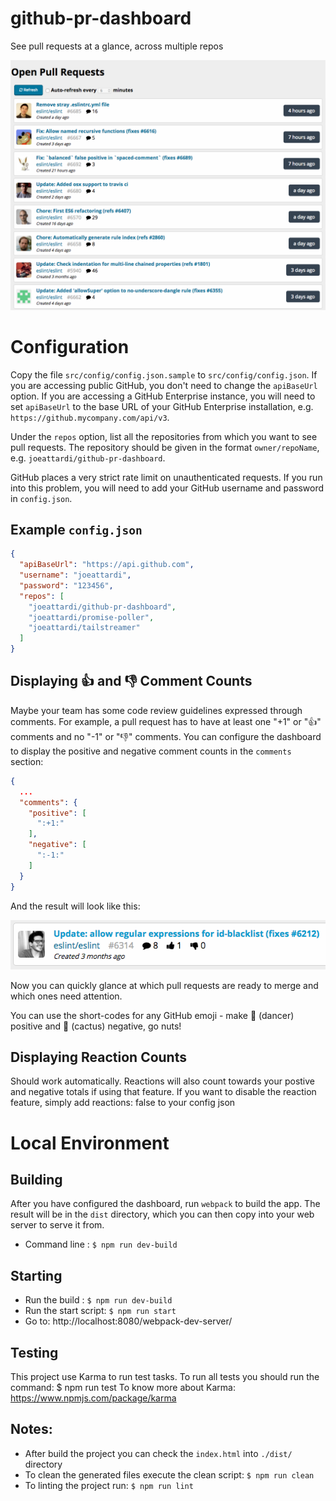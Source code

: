 # github-pr-dashboard

See pull requests at a glance, across multiple repos

![](img/screenshot.png)

# Configuration

Copy the file `src/config/config.json.sample` to `src/config/config.json`. If you are accessing public GitHub, you don't need to change the `apiBaseUrl` option. If you are accessing a GitHub Enterprise instance, you will need to set `apiBaseUrl` to the base URL of your GitHub Enterprise installation, e.g. `https://github.mycompany.com/api/v3`.

Under the `repos` option, list all the repositories from which you want to see pull requests. The repository should be given in the format `owner/repoName`, e.g. `joeattardi/github-pr-dashboard`.

GitHub places a very strict rate limit on unauthenticated requests. If you run into this problem, you will need to add your GitHub username and password in `config.json`.

## Example `config.json`

```json
{
  "apiBaseUrl": "https://api.github.com",
  "username": "joeattardi",
  "password": "123456",
  "repos": [
    "joeattardi/github-pr-dashboard",
    "joeattardi/promise-poller",
    "joeattardi/tailstreamer"
  ]
}
```

## Displaying 👍 and 👎 Comment Counts

Maybe your team has some code review guidelines expressed through comments. For example, a pull request has to have at least one "+1" or "👍" comments and no "-1" or "👎" comments. You can configure the dashboard to display the positive and negative comment counts in the `comments` section:

```json
{
  ...
  "comments": {
    "positive": [
      ":+1:"
    ],
    "negative": [
      ":-1:"
    ]
  }
}
```

And the result will look like this:

![](img/comments.png)

Now you can quickly glance at which pull requests are ready to merge and which ones need attention.

You can use the short-codes for any GitHub emoji - make 💃 (dancer) positive and 🌵 (cactus) negative, go nuts!

## Displaying Reaction Counts

Should work automatically. Reactions will also count towards your postive and negative totals if using that feature. If you want to disable the reaction feature, simply add reactions: false to your config json

# Local Environment

## Building

After you have configured the dashboard, run `webpack` to build the app. The result will be in the `dist` directory, which you can then copy into your web server to serve it from.

 * Command line : `$ npm run dev-build`

## Starting

 * Run the build : `$ npm run dev-build`
 * Run the start script: `$ npm run start`
 * Go to: http://localhost:8080/webpack-dev-server/

## Testing

This project use Karma to run test tasks. To run all tests you should run the command: $ npm run test
To know more about Karma: https://www.npmjs.com/package/karma

## Notes:

 * After build the project you can check the `index.html` into `./dist/` directory
 * To clean the generated files execute the clean script: `$ npm run clean`
 * To linting the project run: `$ npm run lint`
